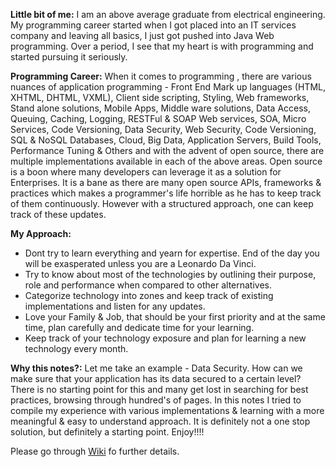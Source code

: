 **Little bit of me:** I am an above average graduate from electrical engineering. My programming career started when I got placed into an IT services company and leaving all basics, I just got pushed into Java Web programming. Over a period, I see that my heart is with programming and started pursuing it seriously.

**Programming Career:** 
When it comes to programming , there are various nuances of application programming - Front End Mark up languages (HTML, XHTML, DHTML, VXML), Client side scripting, Styling, Web frameworks, Stand alone solutions, Mobile Apps, Middle ware solutions, Data Access, Queuing, Caching, Logging, RESTFul & SOAP Web services, SOA, Micro Services, Code Versioning, Data Security, Web Security, Code Versioning, SQL & NoSQL Databases, Cloud, Big Data, Application Servers, Build Tools, Performance Tuning & Others and with the advent of open source, there are multiple implementations available in each of the above areas. Open source is a boon where many developers can leverage it as a solution for Enterprises. It is a bane as there are many open source APIs, frameworks & practices which makes a programmer's life horrible as he has to keep track of them continuously. However with a structured approach, one can keep track of these updates.

**My Approach:**
* Dont try to learn everything and yearn for expertise. End of the day you will be exasperated unless you are a Leonardo Da Vinci.
* Try to know about most of the technologies by outlining their purpose, role and performance when compared to other alternatives.
* Categorize technology into zones and keep track of existing implementations and listen for any updates.
* Love your Family & Job, that should be your first priority and at the same time, plan carefully and dedicate time for your learning.
* Keep track of your technology exposure and plan for learning a new technology every month.

**Why this notes?:**
Let me take an example - Data Security. How can we make sure that your application has its data secured to a certain level? There is no starting point for this and many get lost in searching for best practices, browsing through hundred's of pages. In this notes I tried to compile my experience with various implementations & learning with a more meaningful & easy to understand approach. It is definitely not a one stop solution, but definitely a starting point. Enjoy!!!!

Please go through [Wiki](https://github.com/yelurinaveen/TechNotes/wiki) fo further details.
